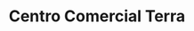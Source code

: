 ---
title: "Centro Comercial Terra"
url: /cochabamba/centro-comercial-terra/
shop: centro comercial
---
